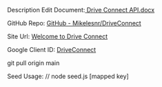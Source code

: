Description
Edit
Document:[ Drive Connect API.docx](https://1drv.ms/w/c/84c565709c559531/EVxCB4lEZGBBqWI3za7n-2YB2Ku6AtY5hWItCXxZbkg5gw?e=vERree)

GitHub Repo: [GitHub - Mikelesnr/DriveConnect](https://github.com/Mikelesnr/DriveConnect)

Site Url: [Welcome to Drive Connect](https://github.com/Mikelesnr/DriveConnect)

Google Client ID: [DriveConnect](549016814970-k4vthhb223tgik90drm42bnpafl1ro1s.apps.googleusercontent.com)

git pull origin main

Seed Usage: // node seed.js [mapped key]